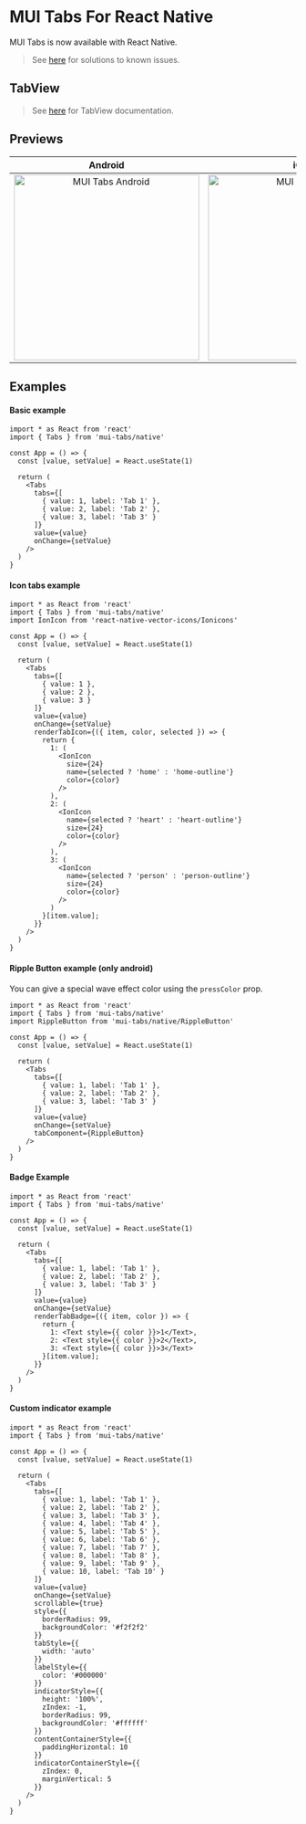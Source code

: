 # MUI Tabs For React Native

MUI Tabs is now available with React Native.

> See [here](./KNOWN_ISSUES.md) for solutions to known issues.

## TabView

> See [here](./NATIVE_TABVIEW_README.md) for TabView documentation.

## Previews

|                                   Android                                   |                                 iOS                                 |
|:---------------------------------------------------------------------------:|:-------------------------------------------------------------------:|
| <img src="images/android-preview.gif" alt="MUI Tabs Android" width="325" /> | <img src="images/ios-preview.gif" alt="MUI Tabs iOS" width="325" /> |

## Examples

#### Basic example

```tsx
import * as React from 'react'
import { Tabs } from 'mui-tabs/native'

const App = () => {
  const [value, setValue] = React.useState(1)

  return (
    <Tabs
      tabs={[
        { value: 1, label: 'Tab 1' },
        { value: 2, label: 'Tab 2' },
        { value: 3, label: 'Tab 3' }
      ]}
      value={value}
      onChange={setValue}
    />
  )
}
```

#### Icon tabs example

```tsx
import * as React from 'react'
import { Tabs } from 'mui-tabs/native'
import IonIcon from 'react-native-vector-icons/Ionicons'

const App = () => {
  const [value, setValue] = React.useState(1)

  return (
    <Tabs
      tabs={[
        { value: 1 },
        { value: 2 },
        { value: 3 }
      ]}
      value={value}
      onChange={setValue}
      renderTabIcon={({ item, color, selected }) => {
        return {
          1: (
            <IonIcon
              size={24}
              name={selected ? 'home' : 'home-outline'}
              color={color}
            />
          ),
          2: (
            <IonIcon
              name={selected ? 'heart' : 'heart-outline'}
              size={24}
              color={color}
            />
          ),
          3: (
            <IonIcon
              name={selected ? 'person' : 'person-outline'}
              size={24}
              color={color}
            />
          )
        }[item.value];
      }}
    />
  )
}
```

#### Ripple Button example (only android)

You can give a special wave effect color using the `pressColor` prop.

```tsx
import * as React from 'react'
import { Tabs } from 'mui-tabs/native'
import RippleButton from 'mui-tabs/native/RippleButton'

const App = () => {
  const [value, setValue] = React.useState(1)

  return (
    <Tabs
      tabs={[
        { value: 1, label: 'Tab 1' },
        { value: 2, label: 'Tab 2' },
        { value: 3, label: 'Tab 3' }
      ]}
      value={value}
      onChange={setValue}
      tabComponent={RippleButton}
    />
  )
}
```

#### Badge Example

```tsx
import * as React from 'react'
import { Tabs } from 'mui-tabs/native'

const App = () => {
  const [value, setValue] = React.useState(1)

  return (
    <Tabs
      tabs={[
        { value: 1, label: 'Tab 1' },
        { value: 2, label: 'Tab 2' },
        { value: 3, label: 'Tab 3' }
      ]}
      value={value}
      onChange={setValue}
      renderTabBadge={({ item, color }) => {
        return {
          1: <Text style={{ color }}>1</Text>,
          2: <Text style={{ color }}>2</Text>,
          3: <Text style={{ color }}>3</Text>
        }[item.value];
      }}
    />
  )
}
```

#### Custom indicator example

```tsx
import * as React from 'react'
import { Tabs } from 'mui-tabs/native'

const App = () => {
  const [value, setValue] = React.useState(1)

  return (
    <Tabs
      tabs={[
        { value: 1, label: 'Tab 1' },
        { value: 2, label: 'Tab 2' },
        { value: 3, label: 'Tab 3' },
        { value: 4, label: 'Tab 4' },
        { value: 5, label: 'Tab 5' },
        { value: 6, label: 'Tab 6' },
        { value: 7, label: 'Tab 7' },
        { value: 8, label: 'Tab 8' },
        { value: 9, label: 'Tab 9' },
        { value: 10, label: 'Tab 10' }
      ]}
      value={value}
      onChange={setValue}
      scrollable={true}
      style={{
        borderRadius: 99,
        backgroundColor: '#f2f2f2'
      }}
      tabStyle={{
        width: 'auto'
      }}
      labelStyle={{
        color: '#000000'
      }}
      indicatorStyle={{
        height: '100%',
        zIndex: -1,
        borderRadius: 99,
        backgroundColor: '#ffffff'
      }}
      contentContainerStyle={{
        paddingHorizontal: 10
      }}
      indicatorContainerStyle={{
        zIndex: 0,
        marginVertical: 5
      }}
    />
  )
}
```
